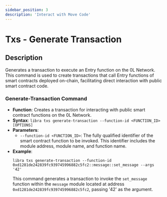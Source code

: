 ```yaml
---
sidebar_position: 3
description: 'Interact with Move Code'
---
```


# Txs - Generate Transaction



## Description
Generates a transaction to execute an Entry function on the 0L Network. This command is used to create transactions that call Entry functions of smart contracts deployed on-chain, facilitating direct interaction with public smart contract code.

### Generate-Transaction Command
- **Function**: Creates a transaction for interacting with public smart contract functions on the 0L Network.
- **Syntax**: `libra txs generate-transaction --function-id <FUNCTION_ID> [OPTIONS]`
- **Parameters**:
  - `--function-id <FUNCTION_ID>`: The fully qualified identifier of the smart contract function to be invoked. This identifier includes the module address, module name, and function name.
- **Example**:
  ```
  libra txs generate-transaction --function-id 0xd1281de242839fc939745996882c5fc2::message::set_message --args '42'
  ```
  This command generates a transaction to invoke the `set_message` function within the `message` module located at address `0xd1281de242839fc939745996882c5fc2`, passing '42' as the argument.
